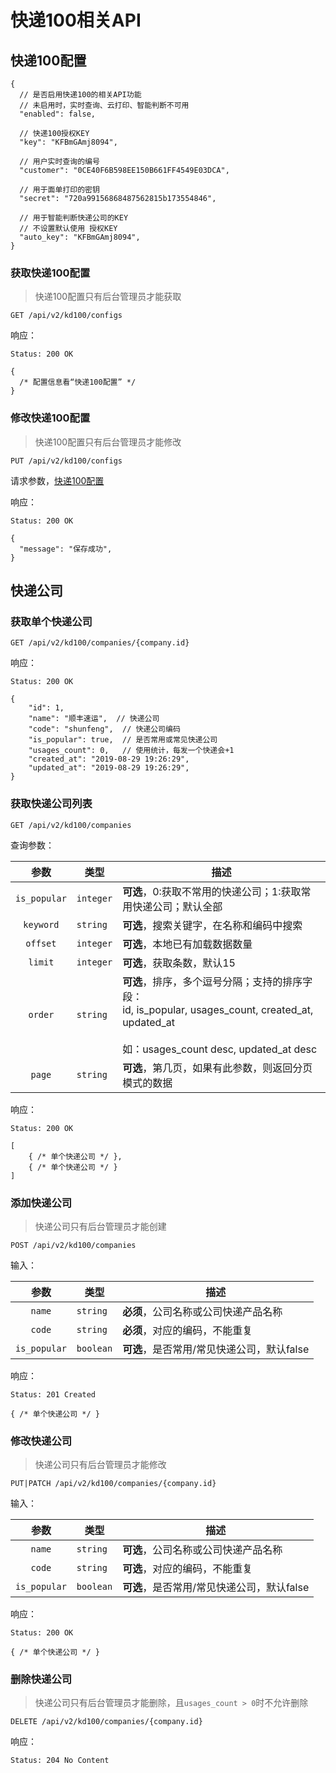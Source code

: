 # 快递100相关API

## 快递100配置

```json5
{
  // 是否启用快递100的相关API功能
  // 未启用时，实时查询、云打印、智能判断不可用
  "enabled": false,
  
  // 快递100授权KEY
  "key": "KFBmGAmj8094",

  // 用户实时查询的编号
  "customer": "0CE40F6B598EE150B661FF4549E03DCA",
  
  // 用于面单打印的密钥
  "secret": "720a99156868487562815b173554846",
  
  // 用于智能判断快递公司的KEY
  // 不设置默认使用 授权KEY
  "auto_key": "KFBmGAmj8094",
}
```

### 获取快递100配置

> 快递100配置只有后台管理员才能获取

```
GET /api/v2/kd100/configs
```

响应：

```
Status: 200 OK
```
```json5
{
  /* 配置信息看“快递100配置” */
}
```

### 修改快递100配置

> 快递100配置只有后台管理员才能修改

```
PUT /api/v2/kd100/configs
```

请求参数，[快递100配置](#快递100配置)

响应：

```
Status: 200 OK
```
```json5
{
  "message": "保存成功",
}
```

## 快递公司

### 获取单个快递公司

```
GET /api/v2/kd100/companies/{company.id}
```

响应：

```
Status: 200 OK
```
```json5
{
    "id": 1,
    "name": "顺丰速运",  // 快递公司
    "code": "shunfeng",  // 快递公司编码
    "is_popular": true,  // 是否常用或常见快递公司
    "usages_count": 0,   // 使用统计，每发一个快递会+1
    "created_at": "2019-08-29 19:26:29",
    "updated_at": "2019-08-29 19:26:29",
}
```

### 获取快递公司列表

```
GET /api/v2/kd100/companies
```

查询参数：

| 参数 | 类型 | 描述 |
|:----:|----|----|
| `is_popular` | `integer` | **可选**，0:获取不常用的快递公司；1:获取常用快递公司；默认全部 |
| `keyword` | `string` | **可选**，搜索关键字，在名称和编码中搜索 |
| `offset` | `integer` | **可选**，本地已有加载数据数量 |
| `limit` | `integer` | **可选**，获取条数，默认15 |
| `order` | `string` | **可选**，排序，多个逗号分隔；支持的排序字段：<br>id, is_popular, usages_count, created_at, updated_at<br><br>如：usages_count desc, updated_at desc |
| `page` | `string` | **可选**，第几页，如果有此参数，则返回分页模式的数据 |

响应：

```
Status: 200 OK
```
```json5
[
    { /* 单个快递公司 */ },
    { /* 单个快递公司 */ }
]
```

### 添加快递公司

> 快递公司只有后台管理员才能创建

```
POST /api/v2/kd100/companies
```

输入：

| 参数 | 类型 | 描述 |
|:----:|----|----|
| `name` | `string` | **必须**，公司名称或公司快递产品名称 |
| `code` | `string` | **必须**，对应的编码，不能重复 |
| `is_popular` | `boolean` | **可选**，是否常用/常见快递公司，默认false |

响应：

```
Status: 201 Created
```
```json5
{ /* 单个快递公司 */ }
```

### 修改快递公司

> 快递公司只有后台管理员才能修改

```
PUT|PATCH /api/v2/kd100/companies/{company.id}
```

输入：

| 参数 | 类型 | 描述 |
|:----:|----|----|
| `name` | `string` | **可选**，公司名称或公司快递产品名称 |
| `code` | `string` | **可选**，对应的编码，不能重复 |
| `is_popular` | `boolean` | **可选**，是否常用/常见快递公司，默认false |

响应：

```
Status: 200 OK
```
```json5
{ /* 单个快递公司 */ }
```

### 删除快递公司

> 快递公司只有后台管理员才能删除，且`usages_count > 0`时不允许删除

```
DELETE /api/v2/kd100/companies/{company.id}
```

响应：

```
Status: 204 No Content
```